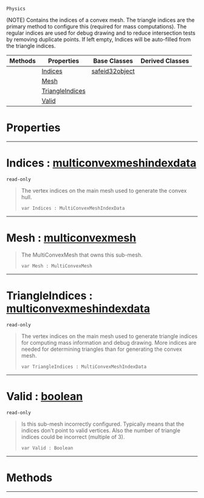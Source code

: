  `Physics`



(NOTE) Contains the indices of a convex mesh. The triangle indices are the primary method to configure this (required for mass computations). The regular indices are used for debug drawing and to reduce intersection tests by removing duplicate points. If left empty, Indices will be auto-filled from the triangle indices.

|Methods|Properties|Base Classes|Derived Classes|
|---|---|---|---|
| |[ Indices](subconvexmesh.md#indices-zilch-engine-docu)|[safeid32object](safeid32object.md)| |
| |[ Mesh](subconvexmesh.md#mesh-zilch-engine-documen)| | |
| |[ TriangleIndices](subconvexmesh.md#triangleindices-zilch-eng)| | |
| |[ Valid](subconvexmesh.md#valid-zilch-engine-docume)| | |


 #  Properties


---  
 #  Indices : [multiconvexmeshindexdata](multiconvexmeshindexdata.md)

 `read-only`

> The vertex indices on the main mesh used to generate the convex hull.
> ``` lang=cpp, name=Nada
> var Indices : MultiConvexMeshIndexData


---  
 #  Mesh : [multiconvexmesh](multiconvexmesh.md)

> The MultiConvexMesh that owns this sub-mesh.
> ``` lang=cpp, name=Nada
> var Mesh : MultiConvexMesh


---  
 #  TriangleIndices : [multiconvexmeshindexdata](multiconvexmeshindexdata.md)

 `read-only`

> The vertex indices on the main mesh used to generate triangle indices for computing mass information and debug drawing. More indices are needed for determining triangles than for generating the convex mesh.
> ``` lang=cpp, name=Nada
> var TriangleIndices : MultiConvexMeshIndexData


---  
 #  Valid : [boolean](../nada_base_types/boolean.md)

 `read-only`

> Is this sub-mesh incorrectly configured. Typically means that the indices don't point to valid vertices. Also the number of triangle indices could be incorrect (multiple of 3).
> ``` lang=cpp, name=Nada
> var Valid : Boolean


---  
 #  Methods


---  
 

 